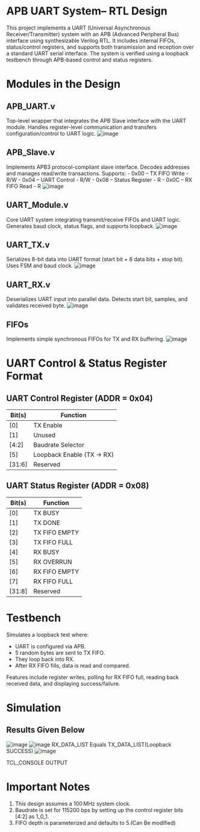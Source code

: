 # APB UART System– RTL Design
This project implements a UART (Universal Asynchronous Receiver/Transmitter) system with an APB (Advanced Peripheral Bus) interface using synthesizable Verilog RTL. It includes internal FIFOs, status/control registers, and supports both transmission and reception over a standard UART serial interface. The system is verified using a loopback testbench through APB-based control and status registers.

# Modules in the Design
## APB_UART.v
   Top-level wrapper that integrates the APB Slave interface with the UART module. Handles register-level communication and transfers configuration/control to UART logic.
   ![image](https://github.com/user-attachments/assets/d81c4ba2-6002-4cc6-bdcd-cdf68083b743)
## APB_Slave.v
   Implements APB3 protocol-compliant slave interface. Decodes addresses and manages read/write transactions. Supports: 
    - 0x00 – TX FIFO Write   - R/W
    - 0x04 – UART Control    - R/W
    - 0x08 – Status Register - R
    - 0x0C – RX FIFO Read    - R
   ![image](https://github.com/user-attachments/assets/b8b817fa-3241-4cc4-b9d0-5d3318d7eb16)
## UART_Module.v
   Core UART system integrating transmit/receive FIFOs and UART logic. Generates baud clock, status flags, and supports loopback.
   ![image](https://github.com/user-attachments/assets/36260ebf-2a7f-45e8-a940-a86275362a1e)
## UART_TX.v
   Serializes 8-bit data into UART format (start bit + 8 data bits + stop bit). Uses FSM and baud clock.
   ![image](https://github.com/user-attachments/assets/abd11b34-f824-4f15-ba7d-6ba904891865)
## UART_RX.v
   Deserializes UART input into parallel data. Detects start bit, samples, and validates received byte.
   ![image](https://github.com/user-attachments/assets/7a71beb5-cfd3-4859-8eef-79bce13c5f79)
## FIFOs
   Implements simple synchronous FIFOs for TX and RX buffering.
   ![image](https://github.com/user-attachments/assets/6c678d57-4720-4f66-b638-493bc325bc15)

# UART Control & Status Register Format

## UART Control Register (ADDR = 0x04)
| Bit(s)   | Function                      |
|----------|-------------------------------|
| [0]      | TX Enable                     |
| [1]      | Unused                        |  
| [4:2]    | Baudrate Selector             |
| [5]      | Loopback Enable (TX → RX)     |
| [31:6]   | Reserved                      |

## UART Status Register (ADDR = 0x08)
| Bit(s) | Function             |
|--------|----------------------|
| [0]    | TX BUSY              |
| [1]    | TX DONE              |
| [2]    | TX FIFO EMPTY        |
| [3]    | TX FIFO FULL         |
| [4]    | RX BUSY              |
| [5]    | RX OVERRUN           |
| [6]    | RX FIFO EMPTY        |
| [7]    | RX FIFO FULL         |
| [31:8] | Reserved             |

# Testbench
Simulates a loopback test where:
- UART is configured via APB.
- 5 random bytes are sent to TX FIFO.
- They loop back into RX.
- After RX FIFO fills, data is read and compared.

Features include register writes, polling for RX FIFO full, reading back received data, and displaying success/failure.

# Simulation 
## Results Given Below
![image](https://github.com/user-attachments/assets/9d97e707-9728-49d0-81f7-8d4706ff7509)
![image](https://github.com/user-attachments/assets/28f655c8-8894-42e4-a2a2-9f8c268817b0)
RX_DATA_LIST Equals TX_DATA_LIST(Loopback SUCCESS)
![image](https://github.com/user-attachments/assets/61d830e2-f1b6-40ed-a50c-c80d98098c37)

TCL_CONSOLE OUTPUT

# Important Notes
1. This design assumes a 100 MHz system clock.
2. Baudrate is set for 115200 bps by setting up the control register bits [4:2] as 1_0_1.
3. FIFO depth is parameterized and defaults to 5.(Can Be modified)




